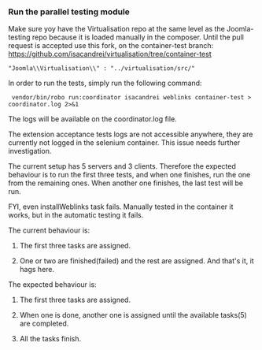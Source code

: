 ### Run the parallel testing module

Make sure yoy have the Virtualisation repo at the same level as the Joomla-testing repo because it is loaded manually in the composer. Until the pull request is accepted use this fork, on the container-test branch: https://github.com/isacandrei/virtualisation/tree/container-test

```
"Joomla\\Virtualisation\\" : "../virtualisation/src/"
```

In order to run the tests, simply run the following command:

```
 vendor/bin/robo run:coordinator isacandrei weblinks container-test > coordinator.log 2>&1
```

The logs will be available on the coordinator.log file.

The extension acceptance tests logs are not accessible anywhere, they are currently not logged in the selenium container. This issue needs further investigation.

The current setup has 5 servers and 3 clients. Therefore the expected behaviour is to run the first three tests, and when one finishes, run the one from the remaining ones. When another one finishes, the last test will be run.
 
FYI, even installWeblinks task fails. Manually tested in the container it works, but in the automatic testing it fails.

The current behaviour is: 

1. The first three tasks are assigned.

2. One or two are finished(failed) and the rest are assigned. And that's it, it hags here.

The expected behaviour is:

1. The first three tasks are assigned. 

2. When one is done, another one is assigned until the available tasks(5) are completed.

3. All the tasks finish.
